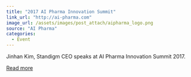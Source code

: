 ```yaml
---
title: "2017 AI Pharma Innovation Summit"
link_url: "http://ai-pharma.com"
image_url: /assets/images/post_attach/aipharma_logo.png
source: "AI Pharma"
categories:
  - Event
---
```


Jinhan Kim, Standigm CEO speaks at AI Pharma Innovation Summit 2017.

[Read more](http://ai-pharma.com/get-involved/)
